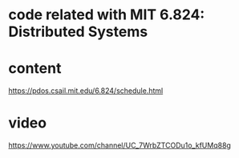 # code related with MIT 6.824: Distributed Systems

# content
https://pdos.csail.mit.edu/6.824/schedule.html

# video

https://www.youtube.com/channel/UC_7WrbZTCODu1o_kfUMq88g